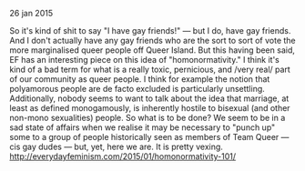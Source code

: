 26 jan 2015

So it's kind of shit to say "I have gay friends!" — but I do, have gay friends. And I don't actually have any gay friends who are the sort to sort of vote the more marginalised queer people off Queer Island.
But this having been said, EF has an interesting piece on this idea of "homonormativity." I think it's kind of a bad term for what is a really toxic, pernicious, and /very real/ part of our community as queer people.
I think for example the notion that polyamorous people are de facto excluded is particularly unsettling. Additionally, nobody seems to want to talk about the idea that marriage, at least as defined monogamously, is inherently hostile to bisexual (and other non-mono sexualities) people.
So what is to be done? We seem to be in a sad state of affairs when we realise it may be necessary to "punch up" some to a group of people historically seen as members of Team Queer — cis gay dudes — but, yet, here we are. It is pretty vexing.
http://everydayfeminism.com/2015/01/homonormativity-101/
